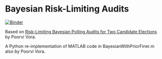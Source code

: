 # Bayesian Risk-Limiting Audits

[![Binder](https://mybinder.org/badge_logo.svg)](https://mybinder.org/v2/gh/nealmcb/brla/master)

Based on
[Risk-Limiting Bayesian Polling Audits for Two Candidate Elections](https://arxiv.org/abs/1902.00999)
by Poorvi Vora.

A Python re-implementation of MATLAB code in BayesianWithPriorFiner.m also by Poorvi Vora.
